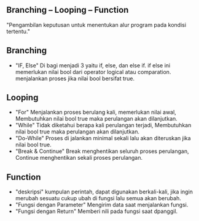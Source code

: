 ## Branching – Looping – Function
"Pengambilan keputusan untuk menentukan alur program pada kondisi tertentu."

## Branching
- "IF, Else" Di bagi menjadi 3 yaitu if, else, dan else if. if else ini memerlukan nilai bool dari operator logical atau comparation. menjalankan proses jika nilai bool bersifat true.

## Looping
- "For" Menjalankan proses berulang kali, memerlukan nilai awal, Membutuhkan nilai bool true maka perulangan akan dilanjutkan.
- "While" Tidak diketahui berapa kali perulangan terjadi, Membutuhkan nilai bool true maka perulangan akan dilanjutkan.
- "Do-While" Proses di jalankan minimal sekali lalu akan diteruskan jika nilai bool true.
- "Break & Continue" Break menghentikan seluruh proses perulangan, Continue menghentikan sekali proses perulangan.

## Function
- "deskripsi" kumpulan perintah, dapat digunakan berkali-kali, jika ingin merubah sesuatu cukup ubah di fungsi lalu semua akan berubah.
- "Fungsi dengan Parameter" Mengirim data saat menjalankan fungsi.
- "Fungsi dengan Return" Memberi nili pada fungsi saat dpanggil.